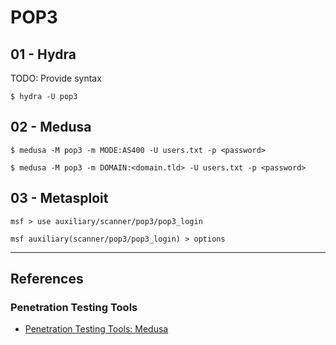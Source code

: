 # POP3

## 01 - Hydra

TODO: Provide syntax

```
$ hydra -U pop3
```


## 02 - Medusa

```
$ medusa -M pop3 -m MODE:AS400 -U users.txt -p <password>

$ medusa -M pop3 -m DOMAIN:<domain.tld> -U users.txt -p <password>
```

## 03 - Metasploit

```
msf > use auxiliary/scanner/pop3/pop3_login

msf auxiliary(scanner/pop3/pop3_login) > options
```

---
## References

### Penetration Testing Tools

- [Penetration Testing Tools: Medusa](https://en.kali.tools/?p=200)